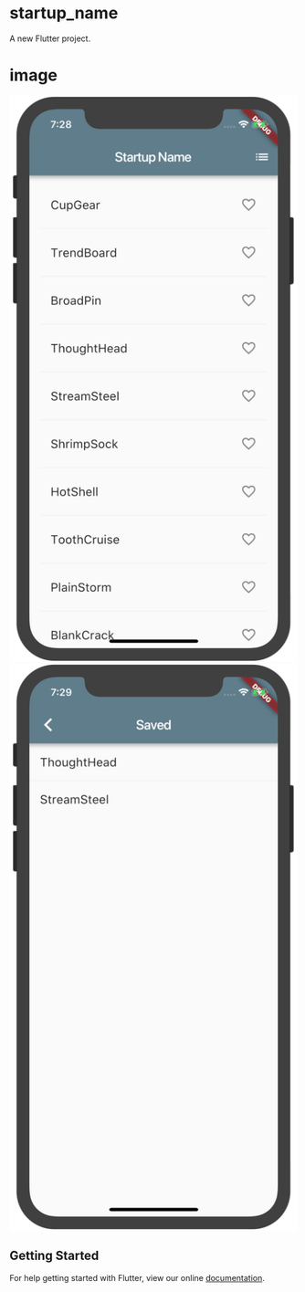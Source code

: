 # startup_name

A new Flutter project.

# image

![avatar](image/startup01.png)
![avatar](image/startup02.png)
## Getting Started

For help getting started with Flutter, view our online
[documentation](https://flutter.io/).
